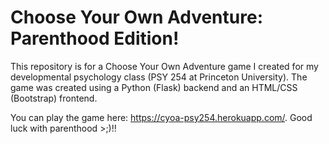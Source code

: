 # Choose Your Own Adventure: Parenthood Edition!

This repository is for a Choose Your Own Adventure game I created for my developmental psychology class (PSY 254 at Princeton University). 
The game was created using a Python (Flask) backend and an HTML/CSS (Bootstrap) frontend.

You can play the game here: https://cyoa-psy254.herokuapp.com/. 
Good luck with parenthood >;)!!
